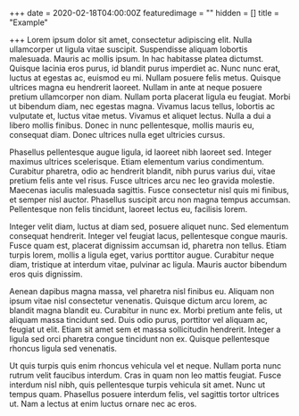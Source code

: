 +++
date = 2020-02-18T04:00:00Z
featuredimage = ""
hidden = []
title = "Example"

+++
Lorem ipsum dolor sit amet, consectetur adipiscing elit. Nulla ullamcorper ut ligula vitae suscipit. Suspendisse aliquam lobortis malesuada. Mauris ac mollis ipsum. In hac habitasse platea dictumst. Quisque lacinia eros purus, id blandit purus imperdiet ac. Nunc nunc erat, luctus at egestas ac, euismod eu mi. Nullam posuere felis metus. Quisque ultrices magna eu hendrerit laoreet. Nullam in ante at neque posuere pretium ullamcorper non diam. Nullam porta placerat ligula eu feugiat. Morbi ut bibendum diam, nec egestas magna. Vivamus lacus tellus, lobortis ac vulputate et, luctus vitae metus. Vivamus et aliquet lectus. Nulla a dui a libero mollis finibus. Donec in nunc pellentesque, mollis mauris eu, consequat diam. Donec ultrices nulla eget ultricies cursus.

Phasellus pellentesque augue ligula, id laoreet nibh laoreet sed. Integer maximus ultrices scelerisque. Etiam elementum varius condimentum. Curabitur pharetra, odio ac hendrerit blandit, nibh purus varius dui, vitae pretium felis ante vel risus. Fusce ultrices arcu nec leo gravida molestie. Maecenas iaculis malesuada sagittis. Fusce consectetur nisl quis mi finibus, et semper nisl auctor. Phasellus suscipit arcu non magna tempus accumsan. Pellentesque non felis tincidunt, laoreet lectus eu, facilisis lorem.

Integer velit diam, luctus at diam sed, posuere aliquet nunc. Sed elementum consequat hendrerit. Integer vel feugiat lacus, pellentesque congue mauris. Fusce quam est, placerat dignissim accumsan id, pharetra non tellus. Etiam turpis lorem, mollis a ligula eget, varius porttitor augue. Curabitur neque diam, tristique at interdum vitae, pulvinar ac ligula. Mauris auctor bibendum eros quis dignissim.

Aenean dapibus magna massa, vel pharetra nisl finibus eu. Aliquam non ipsum vitae nisl consectetur venenatis. Quisque dictum arcu lorem, ac blandit magna blandit eu. Curabitur in nunc ex. Morbi pretium ante felis, ut aliquam massa tincidunt sed. Duis odio purus, porttitor vel aliquam ac, feugiat ut elit. Etiam sit amet sem et massa sollicitudin hendrerit. Integer a ligula sed orci pharetra congue tincidunt non ex. Quisque pellentesque rhoncus ligula sed venenatis.

Ut quis turpis quis enim rhoncus vehicula vel et neque. Nullam porta nunc rutrum velit faucibus interdum. Cras in quam non leo mattis feugiat. Fusce interdum nisl nibh, quis pellentesque turpis vehicula sit amet. Nunc ut tempus quam. Phasellus posuere interdum felis, vel sagittis tortor ultrices ut. Nam a lectus at enim luctus ornare nec ac eros.